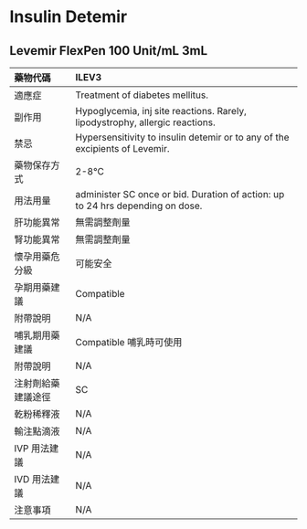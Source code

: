 # Insulin Detemir

## Levemir FlexPen 100 Unit/mL 3mL

| 藥物代碼           | ILEV3                                                                          |
|:-------------------|:-------------------------------------------------------------------------------|
| 適應症             | Treatment of diabetes mellitus.                                                |
| 副作用             | Hypoglycemia, inj site reactions. Rarely, lipodystrophy, allergic reactions.   |
| 禁忌               | Hypersensitivity to insulin detemir or to any of the excipients of Levemir.    |
| 藥物保存方式       | 2-8℃                                                                           |
| 用法用量           | administer SC once or bid. Duration of action: up to 24 hrs depending on dose. |
| 肝功能異常         | 無需調整劑量                                                                   |
| 腎功能異常         | 無需調整劑量                                                                   |
| 懷孕用藥危分級     | 可能安全                                                                       |
| 孕期用藥建議       | Compatible                                                                     |
| 附帶說明           | N/A                                                                            |
| 哺乳期用藥建議     | Compatible 哺乳時可使用                                                        |
| 附帶說明           | N/A                                                                            |
| 注射劑給藥建議途徑 | SC                                                                             |
| 乾粉稀釋液         | N/A                                                                            |
| 輸注點滴液         | N/A                                                                            |
| IVP 用法建議       | N/A                                                                            |
| IVD 用法建議       | N/A                                                                            |
| 注意事項           | N/A                                                                            |


